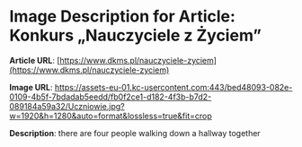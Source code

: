 # Image Description for Article: Konkurs „Nauczyciele z Życiem”
**Article URL**: [https://www.dkms.pl/nauczyciele-zyciem](https://www.dkms.pl/nauczyciele-zyciem)

**Image URL**: https://assets-eu-01.kc-usercontent.com:443/bed48093-082e-0109-4b5f-7bdadab5eedd/fb0f2ce1-d182-4f3b-b7d2-089184a59a32/Uczniowie.jpg?w=1920&h=1280&auto=format&lossless=true&fit=crop

**Description**: there are four people walking down a hallway together
